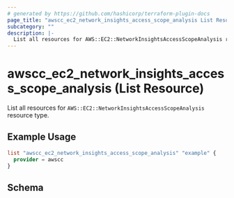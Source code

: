 ```yaml
---
# generated by https://github.com/hashicorp/terraform-plugin-docs
page_title: "awscc_ec2_network_insights_access_scope_analysis List Resource - terraform-provider-awscc"
subcategory: ""
description: |-
  List all resources for AWS::EC2::NetworkInsightsAccessScopeAnalysis resource type.
---
```


# awscc_ec2_network_insights_access_scope_analysis (List Resource)

List all resources for `AWS::EC2::NetworkInsightsAccessScopeAnalysis` resource type.

## Example Usage

```terraform
list "awscc_ec2_network_insights_access_scope_analysis" "example" {
  provider = awscc
}
```

<!-- schema generated by tfplugindocs -->
## Schema
